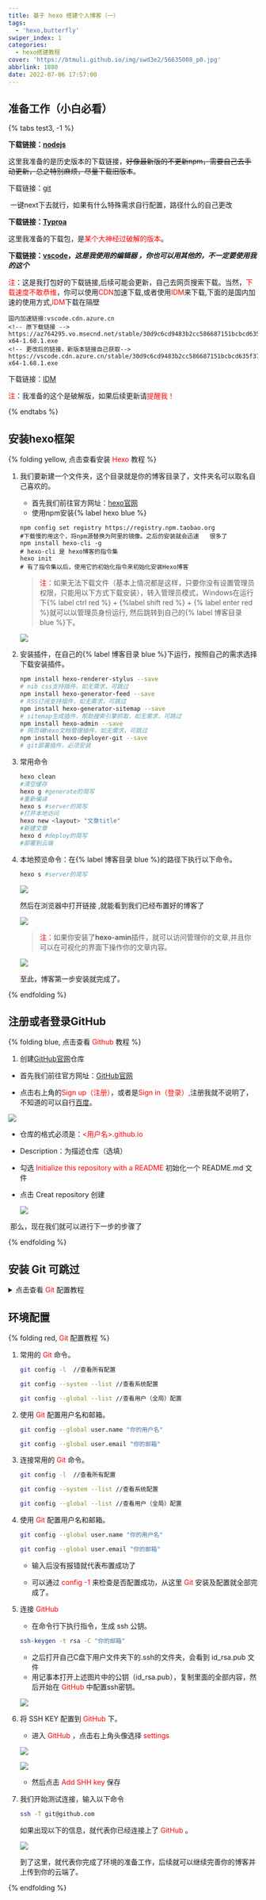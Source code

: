 ```yaml
---
title: 基于 hexo 搭建个人博客（一）
tags:
  - 'hexo,butterfly'
swiper_index: 1
categories:
  - hexo搭建教程
cover: 'https://btmuli.github.io/img/swd3e2/56635008_p0.jpg'
abbrlink: 1880
date: 2022-07-06 17:57:00
---
```

## **准备工作（小白必看）**

{% tabs test3, -1 %}

<!-- tab npdejs -->
**下载链接：[nodejs](https://nodejs.org/zh-cn/download/releases/)**

​	 这里我准备的是历史版本的下载链接，~~好像最新版的不更新npm，需要自己去手动更新，总之特别麻烦，尽量下载旧版本~~。

<!-- endtab -->

<!-- tab git -->

下载链接：[git]((git-scm.com)](https://git-scm.com/))

​	一键next下去就行，如果有什么特殊需求自行配置，路径什么的自己更改

<!--entab-->

<!-- tab Typora -->
**下载链接：[Typroa]([https://bingmeng.lanzouq.com/irlDL07i8uti)**

​	这里我准备的下载包，是<font color="red">某个大神经过破解的版本</font>。

<!-- endtab -->

<!-- tab vscode -->
**下载链接：[vscode](https://bingmeng.lanzouq.com/iEDgw07i9a4j)，*这是我使用的编辑器 ，你也可以用其他的，不一定要使用我的这个***

​	 <font color="red">注</font>：这是我打包好的下载链接,后续可能会更新，自己去网页搜索下载。当然，<font color="red">下载速度不敢恭维</font>，你可以使用<font color="red">CDN</font>加速下载,或者使用<font color="red">IDM</font>来下载,下面的是国内加速的使用方式,<font color="red">IDM</font>下载在隔壁

 ```text
 国内加速链接:vscode.cdn.azure.cn
 <!-- 原下载链接 -->
 https://az764295.vo.msecnd.net/stable/30d9c6cd9483b2cc586687151bcbcd635f373630/VSCodeUserSetup-x64-1.68.1.exe
 <!-- 更改后的链接，新版本链接自己获取-->
 https://vscode.cdn.azure.cn/stable/30d9c6cd9483b2cc586687151bcbcd635f373630/VSCodeUserSetup-x64-1.68.1.exe
 
 ```

<!-- endtab -->

<!-- tab IDM-->

下载链接：[IDM](https://bingmeng.lanzouq.com/iY2pB07ib1gj)

​	 <font color="red">注</font>：我准备的这个是破解版，如果后续更新请<font color="red">提醒我！</font>

<!-- endtab -->

{% endtabs %}

## **安装hexo框架**

<!-- <details><summary>点击查看安装<font color="red"> Hexo </font>教程</summary> -->

{% folding yellow, 点击查看安装<font color="red"> Hexo </font>教程 %}

1. 我们要新建一个文件夹，这个目录就是你的博客目录了，文件夹名可以取名自己喜欢的。

   - 首先我们前往官方网址：<a href="https://hexo.io/zh-cn/" target="_blank">hexo官网</a>
   - 使用npm安装{% label hexo blue %}

   ```
   npm config set registry https://registry.npm.taobao.org
   #下载慢的用这个，将npm源替换为阿里的镜像。之后的安装就会迅速   很多了
   npm install hexo-cli -g
   # hexo-cli 是 hexo博客的指令集
   hexo init
   # 有了指令集以后，使用它的初始化指令来初始化安装Hexo博客
   ```

   > <font color="red">注：</font>如果无法下载文件（基本上情况都是这样，只要你没有设置管理员权限，只能用以下方式下载安装），转入管理员模式，Windows在运行下{% label ctrl red %} + {%label shift red %} + {% label enter red %}就可以以管理员身份运行,	然后跳转到自己的{% label 博客目录 blue %}下。

   ![](https://s2.loli.net/2022/07/07/GxnagdIPYN3AzZQ.png)

2. 安装插件，在自己的{% label 博客目录 blue %}下运行，按照自己的需求选择下载安装插件。

   ```bash
   npm install hexo-renderer-stylus --save
   # nib css支持插件，如无需求，可跳过
   npm install hexo-generator-feed --save
   # RSS订阅支持插件，如无需求，可跳过
   npm install hexo-generator-sitemap --save
   # sitemap生成插件，帮助搜索引擎抓取，如无需求，可跳过
   npm install hexo-admin --save
   # 网页端hexo文档管理插件，如无需求，可跳过
   npm install hexo-deployer-git --save
   # git部署插件，必须安装
   ```

3. 常用命令

   ```bash
   hexo clean
   #清空缓存 
   hexo g #generate的简写
   #重新编译
   hexo s #server的简写
   #打开本地访问
   hexo new <layout> "文章title"
   #新建文章
   hexo d #deploy的简写
   #部署到云端
   ```

4. 本地预览命令：在{% label 博客目录 blue %}的路径下执行以下命令。

   ```bash
   hexo s #server的简写
   ```

   ![](https://s2.loli.net/2022/07/07/PubQfghezy2ocpS.png)

   然后在浏览器中打开链接[](localhost:4000) ,就能看到我们已经布置好的博客了

   ![](https://s2.loli.net/2022/07/07/m2YlEwOKQh798Jq.png)

   > <font color="red">注：</font>如果你安装了**hexo-amin**插件，就可以访问[](localhost:4000/admin)管理你的文章,并且你可以在可视化的界面下操作你的文章内容。

   ![](https://s2.loli.net/2022/07/07/tLasm28kq7np9Nc.png)

   至此，博客第一步安装就完成了。

{% endfolding %}

## **注册或者登录GitHub**

<!-- <details><summary>点击查看<font color="red"> Github </font>教程</summary> -->

{% folding blue, 点击查看<font color="red"> Github </font>教程 %}
1. 创建<a href=" https://github.com/" target="_blank">GitHub官网</a>仓库

 - 首先我们前往官方网址：<a href=" https://github.com/" target="_blank">GitHub官网</a>

 - 点击右上角的<font color="red">Sign up（注册）</font>，或者是<font color="red">Sign in（登录）,</font>注册我就不说明了，不知道的可以自行<a href="https://www.baidu.com/" target="_blank">百度</a>。

![](https://s2.loli.net/2022/07/08/Bk9FxtzL7CbKTWj.png)

- 仓库的格式必须是：<font color="red"><用户名>.github.io</font>

- Description：为描述仓库（选填）

- 勾选 <font color="red">Initialize this repository with a README </font>初始化一个 README.md 文件

- 点击 Creat repository 创建

  ![](https://s2.loli.net/2022/07/08/IilVj93Kyhnk2qZ.png)

​	那么，现在我们就可以进行下一步的步骤了

{% endfolding %}

## **安装 Git 可跳过**

<details><summary>点击查看<font color="red"> Git </font>配置教程</summary>
    <ol>
        <li>
        	第一步安装好 <font color="red"> Git </font>
        </li>
        <ul>
            <li>
        		点击鼠标右键,就可以看见已经安装好的、<font color="red"> Git </font>，或者在开始菜单搜索。
            </li>
            <li>
            	<font color="red"> Git cmd</font>是 Windows 命令行的指令风格。
            </li>
            <li>
            	<font color="red"> Git Bash </font>Linux 系统的指令风格（建议使用）
            </li>
            <li>
            	<font color="red"> Git GUI </font> 是图形化界面（新手学习不建议使用）
            </li>
        </ul>
        <li>
        	第二步，打开<font color="red"> Git Bash </font>，在创建好的博客目录下打开。
        </li>
    </ol>
    <img src="https://s2.loli.net/2022/07/08/8yuPjOGdp1X6QZC.png"/>
</details>

## **环境配置**

{% folding red,<font color="red"> Git </font>配置教程 %}
1. 常用的<font color="red"> Git </font>命令。

   ```bash
   git config -l  //查看所有配置

   git config --system --list //查看系统配置

   git config --global --list //查看用户（全局）配置
   ```

2. 使用<font color="red"> Git </font>配置用户名和邮箱。

   ```bash
   git config --global user.name "你的用户名"

   git config --global user.email "你的邮箱"
   ```

3. 连接常用的<font color="red"> Git </font>命令。

   ```bash
   git config -l  //查看所有配置

   git config --system --list //查看系统配置

   git config --global --list //查看用户（全局）配置
   ```

4. 使用<font color="red"> Git </font>配置用户名和邮箱。

   ```bash
   git config --global user.name "你的用户名"
   
   git config --global user.email "你的邮箱"
   ```

   - 输入后没有报错就代表布置成功了

   - 可以通过<font color="red"> config -1 </font>来检查是否配置成功，从这里<font color="red"> Git </font>安装及配置就全部完成了。

5. 连接<font color="red"> GitHub </font>

   - 在命令行下执行指令，生成 ssh 公钥。

   ```bash
   ssh-keygen -t rsa -C "你的邮箱"
   ```

   - 之后打开自己C盘下用户文件夹下的.ssh的文件夹，会看到 id_rsa.pub 文件
   - 用记事本打开上述图片中的公钥（id_rsa.pub），复制里面的全部内容，然后开始在<font color="red"> GitHub </font>中配置ssh密钥。

   ![](https://s2.loli.net/2022/07/08/PFLsSoebm9I1AGk.png)

6. 将 SSH KEY 配置到 <font color="red"> GitHub </font>下。

   - 进入<font color="red"> GitHub </font>，点击右上角头像选择<font color="red"> settings </font>

   ![](https://s2.loli.net/2022/07/08/1uOAaHbqGNLg5iB.png)

   ![](https://s2.loli.net/2022/07/08/MWPpe1SEqLNZzHA.png)

   - 然后点击<font color="red"> Add SHH key </font>保存

7. 我们开始测试连接，输入以下命令

   ```bash
   ssh -T git@github.com
   ```
   如果出现以下的信息，就代表你已经连接上了<font color="red"> GitHub </font>。

   ![](https://s2.loli.net/2022/07/08/L7uF3oGx1fVeZSj.png)

   到了这里，就代表你完成了环境的准备工作，后续就可以继续完善你的博客并上传到你的云端了。

{% endfolding %}